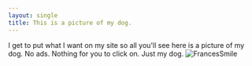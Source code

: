```yaml
---
layout: single
title: This is a picture of my dog.
---
```

I get to put what I want on my site so all you'll see here is a picture of my dog. No ads. Nothing for you to click on. Just my dog. ![FrancesSmile](https://chrisgoo.de/assets/images/FrancesSmile.jpg)
